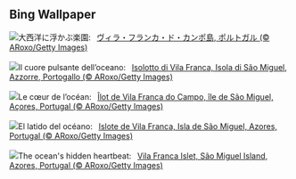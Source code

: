 ## Bing Wallpaper
![](https://www.bing.com/th?id=OHR.SanMiguelAzores_JA-JP3142066706_UHD.jpg&w=1000)大西洋に浮かぶ楽園:&nbsp;&ensp;[ヴィラ・フランカ・ド・カンポ島, ポルトガル (© ARoxo/Getty Images)](https://www.bing.com/th?id=OHR.SanMiguelAzores_JA-JP3142066706_UHD.jpg)
<br><br/>
![](https://www.bing.com/th?id=OHR.SanMiguelAzores_IT-IT5812547329_UHD.jpg&w=1000)Il cuore pulsante dell’oceano:&nbsp;&ensp;[Isolotto di Vila Franca, Isola di São Miguel, Azzorre, Portogallo (© ARoxo/Getty Images)](https://www.bing.com/th?id=OHR.SanMiguelAzores_IT-IT5812547329_UHD.jpg)
<br><br/>
![](https://www.bing.com/th?id=OHR.SanMiguelAzores_FR-FR4225614562_UHD.jpg&w=1000)Le cœur de l’océan:&nbsp;&ensp;[Îlot de Vila Franca do Campo, île de São Miguel, Açores, Portugal (© ARoxo/Getty Images)](https://www.bing.com/th?id=OHR.SanMiguelAzores_FR-FR4225614562_UHD.jpg)
<br><br/>
![](https://www.bing.com/th?id=OHR.SanMiguelAzores_ES-ES2993664759_UHD.jpg&w=1000)El latido del océano:&nbsp;&ensp;[Islote de Vila Franca, Isla de São Miguel, Azores, Portugal (© ARoxo/Getty Images)](https://www.bing.com/th?id=OHR.SanMiguelAzores_ES-ES2993664759_UHD.jpg)
<br><br/>
![](https://www.bing.com/th?id=OHR.SanMiguelAzores_EN-GB5976110890_UHD.jpg&w=1000)The ocean's hidden heartbeat:&nbsp;&ensp;[Vila Franca Islet, São Miguel Island, Azores, Portugal (© ARoxo/Getty Images)](https://www.bing.com/th?id=OHR.SanMiguelAzores_EN-GB5976110890_UHD.jpg)
<br><br/>
